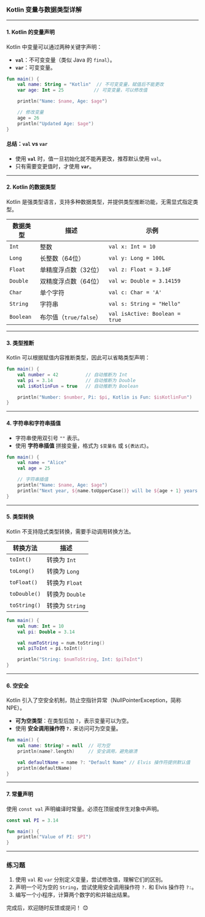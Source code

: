 ### **Kotlin 变量与数据类型详解**

---

#### **1. Kotlin 的变量声明**

Kotlin 中变量可以通过两种关键字声明：

- **`val`**：不可变变量（类似 Java 的 `final`）。
- **`var`**：可变变量。

```kotlin
fun main() {
    val name: String = "Kotlin"  // 不可变变量，赋值后不能更改
    var age: Int = 25           // 可变变量，可以修改值

    println("Name: $name, Age: $age")

    // 修改变量
    age = 26
    println("Updated Age: $age")
}
```

#### **总结：`val` vs `var`**

- 使用 **`val`** 时，值一旦初始化就不能再更改，推荐默认使用 `val`。
- 只有需要变更值时，才使用 **`var`**。

---

#### **2. Kotlin 的数据类型**

Kotlin 是强类型语言，支持多种数据类型，并提供类型推断功能，无需显式指定类型。

|数据类型|描述|示例|
|---|---|---|
|`Int`|整数|`val x: Int = 10`|
|`Long`|长整数（64位）|`val y: Long = 100L`|
|`Float`|单精度浮点数（32位）|`val z: Float = 3.14F`|
|`Double`|双精度浮点数（64位）|`val w: Double = 3.14159`|
|`Char`|单个字符|`val c: Char = 'A'`|
|`String`|字符串|`val s: String = "Hello"`|
|`Boolean`|布尔值（`true/false`）|`val isActive: Boolean = true`|

---

#### **3. 类型推断**

Kotlin 可以根据赋值内容推断类型，因此可以省略类型声明：

```kotlin
fun main() {
    val number = 42          // 自动推断为 Int
    val pi = 3.14            // 自动推断为 Double
    val isKotlinFun = true   // 自动推断为 Boolean

    println("Number: $number, Pi: $pi, Kotlin is Fun: $isKotlinFun")
}
```

---

#### **4. 字符串和字符串插值**

- 字符串使用双引号 `""` 表示。
- 使用 **字符串插值** 拼接变量，格式为 `$变量名` 或 `${表达式}`。

```kotlin
fun main() {
    val name = "Alice"
    val age = 25

    // 字符串插值
    println("Name: $name, Age: $age")
    println("Next year, ${name.toUpperCase()} will be ${age + 1} years old.")
}
```

---

#### **5. 类型转换**

Kotlin 不支持隐式类型转换，需要手动调用转换方法。

| 转换方法         | 描述           |
| ------------ | ------------ |
| `toInt()`    | 转换为 `Int`    |
| `toLong()`   | 转换为 `Long`   |
| `toFloat()`  | 转换为 `Float`  |
| `toDouble()` | 转换为 `Double` |
| `toString()` | 转换为 `String` |

```kotlin
fun main() {
    val num: Int = 10
    val pi: Double = 3.14

    val numToString = num.toString()
    val piToInt = pi.toInt()

    println("String: $numToString, Int: $piToInt")
}
```

---

#### **6. 空安全**

Kotlin 引入了空安全机制，防止空指针异常（NullPointerException，简称 NPE）。

- **可为空类型**：在类型后加 `?`，表示变量可以为空。
- 使用 **安全调用操作符 `?.`** 来访问可为空变量。

```kotlin
fun main() {
    val name: String? = null  // 可为空
    println(name?.length)     // 安全调用，避免崩溃

    val defaultName = name ?: "Default Name" // Elvis 操作符提供默认值
    println(defaultName)
}
```

---

#### **7. 常量声明**

使用 `const val` 声明编译时常量。必须在顶层或伴生对象中声明。

```kotlin
const val PI = 3.14

fun main() {
    println("Value of PI: $PI")
}
```

---

### **练习题**

1. 使用 `val` 和 `var` 分别定义变量，尝试修改值，理解它们的区别。
2. 声明一个可为空的 `String`，尝试使用安全调用操作符 `?.` 和 Elvis 操作符 `?:`。
3. 编写一个小程序，计算两个数字的和并输出结果。

完成后，欢迎随时反馈或提问！ 😊